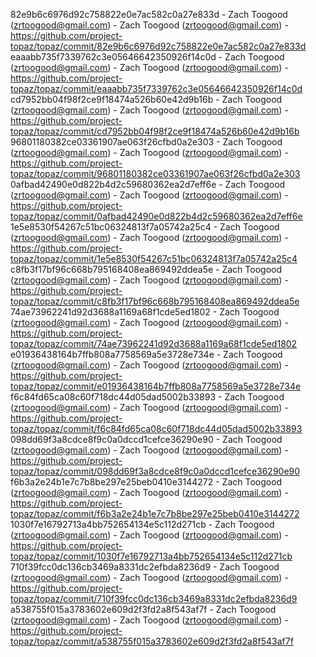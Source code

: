 82e9b6c6976d92c758822e0e7ac582c0a27e833d - Zach Toogood (zrtoogood@gmail.com) - Zach Toogood (zrtoogood@gmail.com) - https://github.com/project-topaz/topaz/commit/82e9b6c6976d92c758822e0e7ac582c0a27e833d
eaaabb735f7339762c3e05646642350926f14c0d - Zach Toogood (zrtoogood@gmail.com) - Zach Toogood (zrtoogood@gmail.com) - https://github.com/project-topaz/topaz/commit/eaaabb735f7339762c3e05646642350926f14c0d
cd7952bb04f98f2ce9f18474a526b60e42d9b16b - Zach Toogood (zrtoogood@gmail.com) - Zach Toogood (zrtoogood@gmail.com) - https://github.com/project-topaz/topaz/commit/cd7952bb04f98f2ce9f18474a526b60e42d9b16b
96801180382ce03361907ae063f26cfbd0a2e303 - Zach Toogood (zrtoogood@gmail.com) - Zach Toogood (zrtoogood@gmail.com) - https://github.com/project-topaz/topaz/commit/96801180382ce03361907ae063f26cfbd0a2e303
0afbad42490e0d822b4d2c59680362ea2d7eff6e - Zach Toogood (zrtoogood@gmail.com) - Zach Toogood (zrtoogood@gmail.com) - https://github.com/project-topaz/topaz/commit/0afbad42490e0d822b4d2c59680362ea2d7eff6e
1e5e8530f54267c51bc06324813f7a05742a25c4 - Zach Toogood (zrtoogood@gmail.com) - Zach Toogood (zrtoogood@gmail.com) - https://github.com/project-topaz/topaz/commit/1e5e8530f54267c51bc06324813f7a05742a25c4
c8fb3f17bf96c668b795168408ea869492ddea5e - Zach Toogood (zrtoogood@gmail.com) - Zach Toogood (zrtoogood@gmail.com) - https://github.com/project-topaz/topaz/commit/c8fb3f17bf96c668b795168408ea869492ddea5e
74ae73962241d92d3688a1169a68f1cde5ed1802 - Zach Toogood (zrtoogood@gmail.com) - Zach Toogood (zrtoogood@gmail.com) - https://github.com/project-topaz/topaz/commit/74ae73962241d92d3688a1169a68f1cde5ed1802
e01936438164b7ffb808a7758569a5e3728e734e - Zach Toogood (zrtoogood@gmail.com) - Zach Toogood (zrtoogood@gmail.com) - https://github.com/project-topaz/topaz/commit/e01936438164b7ffb808a7758569a5e3728e734e
f6c84fd65ca08c60f718dc44d05dad5002b33893 - Zach Toogood (zrtoogood@gmail.com) - Zach Toogood (zrtoogood@gmail.com) - https://github.com/project-topaz/topaz/commit/f6c84fd65ca08c60f718dc44d05dad5002b33893
098dd69f3a8cdce8f9c0a0dccd1cefce36290e90 - Zach Toogood (zrtoogood@gmail.com) - Zach Toogood (zrtoogood@gmail.com) - https://github.com/project-topaz/topaz/commit/098dd69f3a8cdce8f9c0a0dccd1cefce36290e90
f6b3a2e24b1e7c7b8be297e25beb0410e3144272 - Zach Toogood (zrtoogood@gmail.com) - Zach Toogood (zrtoogood@gmail.com) - https://github.com/project-topaz/topaz/commit/f6b3a2e24b1e7c7b8be297e25beb0410e3144272
1030f7e16792713a4bb752654134e5c112d271cb - Zach Toogood (zrtoogood@gmail.com) - Zach Toogood (zrtoogood@gmail.com) - https://github.com/project-topaz/topaz/commit/1030f7e16792713a4bb752654134e5c112d271cb
710f39fcc0dc136cb3469a8331dc2efbda8236d9 - Zach Toogood (zrtoogood@gmail.com) - Zach Toogood (zrtoogood@gmail.com) - https://github.com/project-topaz/topaz/commit/710f39fcc0dc136cb3469a8331dc2efbda8236d9
a538755f015a3783602e609d2f3fd2a8f543af7f - Zach Toogood (zrtoogood@gmail.com) - Zach Toogood (zrtoogood@gmail.com) - https://github.com/project-topaz/topaz/commit/a538755f015a3783602e609d2f3fd2a8f543af7f
